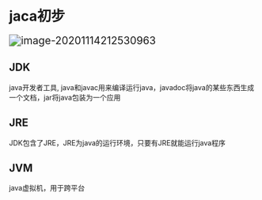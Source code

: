 # jaca初步

<img src="https://img2020.cnblogs.com/blog/2213660/202011/2213660-20201114212532547-1575009263.png" alt="image-20201114212530963" style="zoom:150%;" />

## JDK

java开发者工具, java和javac用来编译运行java，javadoc将java的某些东西生成一个文档，jar将java包装为一个应用

## JRE

JDK包含了JRE，JRE为java的运行环境，只要有JRE就能运行java程序

## JVM

java虚拟机，用于跨平台